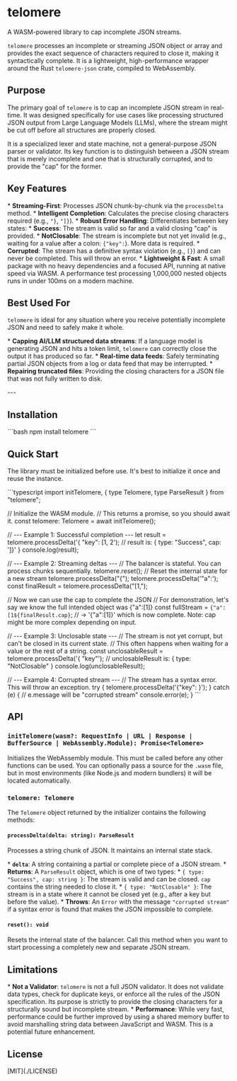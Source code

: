 # telomere

A WASM-powered library to cap incomplete JSON streams.

`telomere` processes an incomplete or streaming JSON object or array and provides the exact sequence of characters required to close it, making it syntactically complete. It is a lightweight, high-performance wrapper around the Rust `telomere-json` crate, compiled to WebAssembly.

## Purpose

The primary goal of `telomere` is to cap an incomplete JSON stream in real-time. It was designed specifically for use cases like processing structured JSON output from Large Language Models (LLMs), where the stream might be cut off before all structures are properly closed.

It is a specialized lexer and state machine, not a general-purpose JSON parser or validator. Its key function is to distinguish between a JSON stream that is merely incomplete and one that is structurally corrupted, and to provide the "cap" for the former.

## Key Features

\* **Streaming-First**: Processes JSON chunk-by-chunk via the `processDelta` method. \* **Intelligent Completion**: Calculates the precise closing characters required (e.g., `"}`, `"]}`). \* **Robust Error Handling**: Differentiates between key states: \* **Success**: The stream is valid so far and a valid closing "cap" is provided. \* **NotClosable**: The stream is incomplete but not yet invalid (e.g., waiting for a value after a colon: `{"key":`). More data is required. \* **Corrupted**: The stream has a definitive syntax violation (e.g., `[}`) and can never be completed. This will throw an error. \* **Lightweight & Fast**: A small package with no heavy dependencies and a focused API, running at native speed via WASM. A performance test processing 1,000,000 nested objects runs in under 100ms on a modern machine.

## Best Used For

`telomere` is ideal for any situation where you receive potentially incomplete JSON and need to safely make it whole.

\* **Capping AI/LLM structured data streams**: If a language model is generating JSON and hits a token limit, `telomere` can correctly close the output it has produced so far. \* **Real-time data feeds**: Safely terminating partial JSON objects from a log or data feed that may be interrupted. \* **Repairing truncated files**: Providing the closing characters for a JSON file that was not fully written to disk.

\---

## Installation

\`\`\`bash
npm install telomere
\`\`\`

## Quick Start

The library must be initialized before use. It's best to initialize it once and reuse the instance.

\`\`\`typescript
import initTelomere, { type Telomere, type ParseResult } from "telomere";

// Initialize the WASM module.
// This returns a promise, so you should await it.
const telomere: Telomere = await initTelomere();

// --- Example 1: Successful completion ---
let result = telomere.processDelta('{ "key": [1, 2');
// result is: { type: "Success", cap: ']}' }
console.log(result);

// --- Example 2: Streaming deltas ---
// The balancer is stateful. You can process chunks sequentially.
telomere.reset(); // Reset the internal state for a new stream
telomere.processDelta("{");
telomere.processDelta('"a":');
const finalResult = telomere.processDelta("[1,");

// Now we can use the cap to complete the JSON
// For demonstration, let's say we know the full intended object was {"a":[1]}
const fullStream = `{"a":[1${finalResult.cap}`; // -> '{"a":[1]}' which is now complete. Note: cap might be more complex depending on input.

// --- Example 3: Unclosable state ---
// The stream is not yet corrupt, but can't be closed in its current state.
// This often happens when waiting for a value or the rest of a string.
const unclosableResult = telomere.processDelta('{ "key"');
// unclosableResult is: { type: "NotClosable" }
console.log(unclosableResult);

// --- Example 4: Corrupted stream ---
// The stream has a syntax error. This will throw an exception.
try {
telomere.processDelta('{"key": }');
} catch (e) {
// e.message will be "corrupted stream"
console.error(e);
}
\`\`\`

## API

### `initTelomere(wasm?: RequestInfo | URL | Response | BufferSource | WebAssembly.Module): Promise<Telomere>`

Initializes the WebAssembly module. This must be called before any other functions can be used. You can optionally pass a source for the `.wasm` file, but in most environments (like Node.js and modern bundlers) it will be located automatically.

### `telomere: Telomere`

The `Telomere` object returned by the initializer contains the following methods:

#### `processDelta(delta: string): ParseResult`

Processes a string chunk of JSON. It maintains an internal state stack.

\* **`delta`**: A string containing a partial or complete piece of a JSON stream. \* **Returns**: A `ParseResult` object, which is one of two types: \* `{ type: "Success", cap: string }`: The stream is valid and can be closed. `cap` contains the string needed to close it. \* `{ type: "NotClosable" }`: The stream is in a state where it cannot be closed yet (e.g., after a key but before the value). \* **Throws**: An `Error` with the message `"corrupted stream"` if a syntax error is found that makes the JSON impossible to complete.

#### `reset(): void`

Resets the internal state of the balancer. Call this method when you want to start processing a completely new and separate JSON stream.

## Limitations

\* **Not a Validator**: `telomere` is not a full JSON validator. It does not validate data types, check for duplicate keys, or enforce all the rules of the JSON specification. Its purpose is strictly to provide the closing characters for a structurally sound but incomplete stream. \* **Performance**: While very fast, performance could be further improved by using a shared memory buffer to avoid marshalling string data between JavaScript and WASM. This is a potential future enhancement.

## License

\[MIT\](\./LICENSE)
